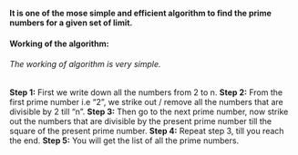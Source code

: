 **It is one of the mose simple and efficient algorithm to find the prime numbers for a given set of limit.**

#### Working of the algorithm:
###### The working of algorithm is very simple.

**Step 1:** First we write down all the numbers from 2 to n.
**Step 2:** From the first prime number i.e “2”, we strike out / remove all the numbers that are divisible by 2 till “n”.
**Step 3:** Then go to the next prime number, now strike out the numbers that are divisible by the present prime number till the square of the present prime number.
**Step 4:** Repeat step 3, till you reach the end.
**Step 5:** You will get the list of all the prime numbers.